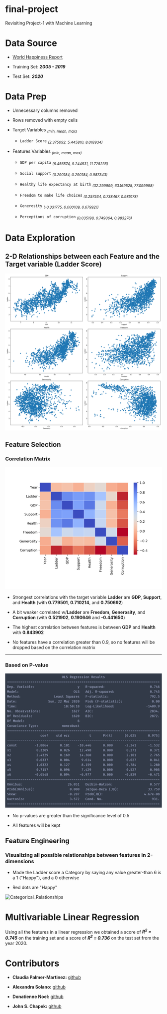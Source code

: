 # final-project
Revisiting Project-1 with Machine Learning

# Data Source  

* [World Happiness Report](https://worldhappiness.report/)  

* Training Set: **_2005 - 2019_**  

* Test Set: **_2020_**  

# Data Prep  

* Unnecessary columns removed  

* Rows removed with empty cells  

* Target Variables  _<sub>(min, mean, max)</sub>_  

	- `Ladder Score`  _<sub>(2.375092,  5.445810,  8.018934)</sub>_  

* Features Variables  _<sub>(min, mean, max)</sub>_  

	- `GDP per capita`  _<sub>(6.456574,  9.244531,  11.728235)</sub>_  

	- `Social support`  _<sub>(0.290184,  0.290184,  0.987343)</sub>_  

	- `Healthy life expectancy at birth`  _<sub>(32.299999,  63.169525,  77.099998)</sub>_  

	- `Freedom to make life choices`  _<sub>(0.257534,  0.738467,  0.985178)</sub>_  

	- `Generosity`  _<sub>(-0.331775,  0.000109,  0.679921)</sub>_  

	- `Perceptions of corruption`  _<sub>(0.035198,  0.749064,  0.983276)</sub>_  

# Data Exploration  

## 2-D Relationships between each Feature and the Target variable (Ladder Score)  

![Simple_Relationships](resources/Simple_Relationships.png)  

## Feature Selection  

### Correlation Matrix  

![heatmap](resources/heatmap.png)  

* Strongest correlations with the target variable **Ladder** are **GDP**, **Support**, and **Health** (with **0.779501**, **0.710214**, and **0.750692**)  

* A bit weaker correlated w/**Ladder** are **Freedom**, **Generosity**, and **Corruption** (with **0.521902**, **0.190646** and **-0.441650**)  

* The highest correlation between features is between **GDP** and **Health** with **0.843902**  

* No features have a correlation greater than 0.9, so no features will be dropped based on the correlation matrix  
---

### Based on P-value  

![OLS](resources/OLS.PNG)  

* No p-values are greater than the significance level of 0.5  

* All features will be kept

## Feature Engineering  

### Visualizing all possible relationships between features in 2-dimensions  

* Made the Ladder score a Category by saying any value greater-than 6 is a 1 ("Happy"), and a 0 otherwise  

* Red dots are "Happy"  

![Categorical_Relationships](resources/Categorical_Relationships.png)  

# Multivariable Linear Regression

Using all the features in a linear regression we obtained a score of **_R<sup>2</sup> = 0.745_** on the training set and a score of **_R<sup>2</sup> = 0.736_** on the test set from the year 2020.  

# Contributors 

* __Claudia Palmer-Martinez:__ [github](https://github.com/Claud50623)  

* __Alexandra Solano:__ [github](https://github.com/alexsolano36)  

* __Donatienne Noel:__ [github](https://github.com/donatiennenoel)  

* __John S. Chapek:__ [github](https://github.com/code-sparrow)


